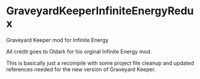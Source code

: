 # GraveyardKeeperInfiniteEnergyRedux
Graveyard Keeper mod for Infinite Energy

All credit goes to Oldark for his orginal Infinite Energy mod.

This is basically just a recompile with some project file cleanup and updated references needed for the new version of Graveyard Keeper.
